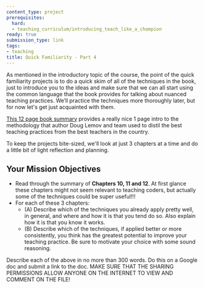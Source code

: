 ```yaml
---
content_type: project
prerequisites:
  hard:
  - teaching_curriculum/introducing_teach_like_a_champion
ready: true
submission_type: link
tags:
- teaching
title: Quick Familiarity - Part 4
---
```


As mentioned in the introductory topic of the course, the point of the quick familiarity projects is to do a quick skim of all of the techniques in the book, just to introduce you to the ideas and make sure that we can all start using the common language that the book provides for talking about nuanced teaching practices. We’ll practice the techniques more thoroughly later, but for now let's get just acquainted with them.

[This 12 page book summary](https://www.boyd.k12.ky.us/userfiles/496/Classes/27400/Teach%20Like%20A%20Champion%20-%20The%20Main%20Idea.pdf) provides a really nice 1 page intro to the methodology that author Doug Lemov and team used to distil the best teaching practices from the best teachers in the country. 

To keep the projects bite-sized, we'll look at just 3 chapters at a time and do a little bit of light reflection and planning. 

## Your Mission Objectives
* Read through the summary of **Chapters 10, 11 and 12**. At first glance these chapters might not seem relevant to teaching coders, but actually some of the techniques could be super useful!!! 
* For each of these 3 chapters: 
    * (A) Describe which of the techniques you already apply pretty well, in general, and where and how it is that you tend do so. Also explain how it is that you know it works. 
    * (B) Describe which of the techniques, if applied better or more consistently, you think has the greatest potential to improve your teaching practice. Be sure to motivate your choice with some sound reasoning.  

Describe each of the above in no more than 300 words. 
Do this on a Google doc and submit a link to the doc. 
MAKE SURE THAT THE SHARING PERMISSIONS ALLOW ANYONE ON THE INTERNET TO VIEW AND COMMENT ON THE FILE! 